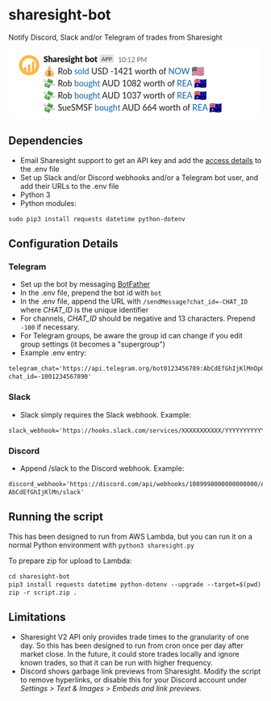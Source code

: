 # sharesight-bot
Notify Discord, Slack and/or Telegram of trades from Sharesight

![screenshot of Slack message](screenshot.png?raw=true "Screenshot of Slack message")


## Dependencies
* Email Sharesight support to get an API key and add the [access details](https://portfolio.sharesight.com/oauth_consumers) to the .env file
* Set up Slack and/or Discord webhooks and/or a Telegram bot user, and add their URLs to the .env file
* Python 3
* Python modules:
```
sudo pip3 install requests datetime python-dotenv
```

## Configuration Details

### Telegram
* Set up the bot by messaging [BotFather](https://telegram.me/BotFather)
* In the .env file, prepend the bot id with `bot`
* In the .env file, append the URL with `/sendMessage?chat_id=-CHAT_ID` where _CHAT_ID_ is the unique identifier
* For channels, _CHAT_ID_ should be negative and 13 characters. Prepend `-100` if necessary.
* For Telegram groups, be aware the group id can change if you edit group settings (it becomes a "supergroup")
* Example .env entry:
```
telegram_chat='https://api.telegram.org/bot0123456789:AbCdEfGhIjKlMnOpQrStUvWxYz/sendMessage?chat_id=-1001234567890'
```

### Slack
* Slack simply requires the Slack webhook. Example:
```
slack_webhook='https://hooks.slack.com/services/XXXXXXXXXXX/YYYYYYYYYYY/AbCdEfGhIjKlMnOpQrStUvWxYz'
```

### Discord
* Append /slack to the Discord webhook. Example:
```
discord_webhook='https://discord.com/api/webhooks/1009998000000000000/AbCdEfGhIjKlMnOpQrStUvWxYz-AbCdEfGhIjKlMn/slack'
```

## Running the script
This has been designed to run from AWS Lambda, but you can run it on a normal Python environment with `python3 sharesight.py`

To prepare zip for upload to Lambda:
```
cd sharesight-bot
pip3 install requests datetime python-dotenv --upgrade --target=$(pwd)
zip -r script.zip .
```

## Limitations
* Sharesight V2 API only provides trade times to the granularity of one day. So this has been designed to run from cron once per day after market close. In the future, it could store trades locally and ignore known trades, so that it can be run with higher frequency.
* Discord shows garbage link previews from Sharesight. Modify the script to remove hyperlinks, or disable this for your Discord account under _Settings > Text & Images > Embeds and link previews._
